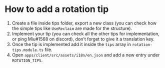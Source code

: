 # How to add a rotation tip

 1. Create a file inside tips folder, export a new class (you can check how the simple tips like `UseReclaim` are made for the structure).
 2. Implement your tip (you can check all the other tips for implementation, or ping Miu#1568 on discord), don't forget to give it a translation key.
 3. Once the tip is implemented add it inside the `tips` array in `rotation-tips.module.ts` file.
 4. Open `apps/client/src/assets/i18n/en.json` and add a new entry under `ROTATION_TIPS`.
